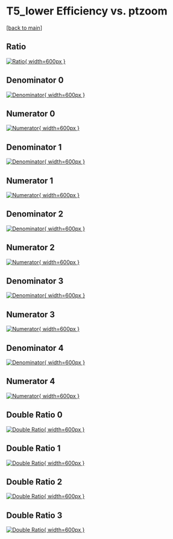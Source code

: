 # T5_lower Efficiency vs. ptzoom

[[back to main](./)]



## Ratio

[![Ratio](../mtv/var/T5_lower_xtr_321_0_eff_ptzoom.png){ width=600px }](../mtv/var/T5_lower_xtr_321_0_eff_ptzoom.pdf)

## Denominator 0

[![Denominator](../mtv/den/T5_lower_xtr_321_0_eff_ptzoom_den0.png){ width=600px }](../mtv/den/T5_lower_xtr_321_0_eff_ptzoom_den0.pdf)

## Numerator 0

[![Numerator](../mtv/num/T5_lower_xtr_321_0_eff_ptzoom_num0.png){ width=600px }](../mtv/num/T5_lower_xtr_321_0_eff_ptzoom_num0.pdf)

## Denominator 1

[![Denominator](../mtv/den/T5_lower_xtr_321_0_eff_ptzoom_den1.png){ width=600px }](../mtv/den/T5_lower_xtr_321_0_eff_ptzoom_den1.pdf)

## Numerator 1

[![Numerator](../mtv/num/T5_lower_xtr_321_0_eff_ptzoom_num1.png){ width=600px }](../mtv/num/T5_lower_xtr_321_0_eff_ptzoom_num1.pdf)

## Denominator 2

[![Denominator](../mtv/den/T5_lower_xtr_321_0_eff_ptzoom_den2.png){ width=600px }](../mtv/den/T5_lower_xtr_321_0_eff_ptzoom_den2.pdf)

## Numerator 2

[![Numerator](../mtv/num/T5_lower_xtr_321_0_eff_ptzoom_num2.png){ width=600px }](../mtv/num/T5_lower_xtr_321_0_eff_ptzoom_num2.pdf)

## Denominator 3

[![Denominator](../mtv/den/T5_lower_xtr_321_0_eff_ptzoom_den3.png){ width=600px }](../mtv/den/T5_lower_xtr_321_0_eff_ptzoom_den3.pdf)

## Numerator 3

[![Numerator](../mtv/num/T5_lower_xtr_321_0_eff_ptzoom_num3.png){ width=600px }](../mtv/num/T5_lower_xtr_321_0_eff_ptzoom_num3.pdf)

## Denominator 4

[![Denominator](../mtv/den/T5_lower_xtr_321_0_eff_ptzoom_den4.png){ width=600px }](../mtv/den/T5_lower_xtr_321_0_eff_ptzoom_den4.pdf)

## Numerator 4

[![Numerator](../mtv/num/T5_lower_xtr_321_0_eff_ptzoom_num4.png){ width=600px }](../mtv/num/T5_lower_xtr_321_0_eff_ptzoom_num4.pdf)

## Double Ratio 0

[![Double Ratio](../mtv/ratio/T5_lower_xtr_321_0_eff_ptzoom_ratio0.png){ width=600px }](../mtv/ratio/T5_lower_xtr_321_0_eff_ptzoom_ratio0.pdf)

## Double Ratio 1

[![Double Ratio](../mtv/ratio/T5_lower_xtr_321_0_eff_ptzoom_ratio1.png){ width=600px }](../mtv/ratio/T5_lower_xtr_321_0_eff_ptzoom_ratio1.pdf)

## Double Ratio 2

[![Double Ratio](../mtv/ratio/T5_lower_xtr_321_0_eff_ptzoom_ratio2.png){ width=600px }](../mtv/ratio/T5_lower_xtr_321_0_eff_ptzoom_ratio2.pdf)

## Double Ratio 3

[![Double Ratio](../mtv/ratio/T5_lower_xtr_321_0_eff_ptzoom_ratio3.png){ width=600px }](../mtv/ratio/T5_lower_xtr_321_0_eff_ptzoom_ratio3.pdf)

